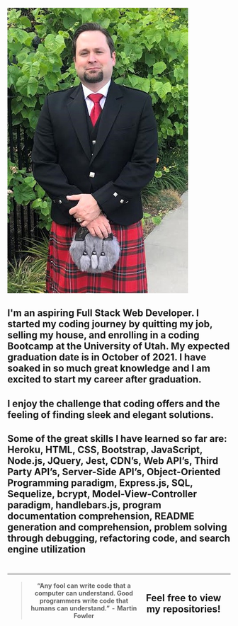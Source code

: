 ![Me in a kilt!](assets/images/me.jpg)

## I'm an aspiring Full Stack Web Developer. I started my coding journey by quitting my job, selling my house, and enrolling in a coding Bootcamp at the University of Utah. My expected graduation date is in October of 2021. I have soaked in so much great knowledge and I am excited to start my career after graduation.  <br>

## I enjoy the challenge that coding offers and the feeling of finding sleek and elegant solutions. <br>

## Some of the great skills I have learned so far are: Heroku, HTML, CSS, Bootstrap, JavaScript, Node.js, JQuery, Jest, CDN’s, Web API’s, Third Party API’s, Server-Side API’s, Object-Oriented Programming paradigm, Express.js, SQL, Sequelize, bcrypt, Model-View-Controller paradigm, handlebars.js, program documentation comprehension, README generation and comprehension, problem solving through debugging, refactoring code, and search engine utilization   <br> <br>

<table>
  <thead>
    <tr>
      <th>
        <div>
          <blockquote>
            <p>“Any fool can write code that a computer can understand. Good programmers write code that humans can understand.” - Martin Fowler</p>
          </blockquote>
        </div>
      </th>
      <th>
        <h2> Feel free to view my repositories! </h2>
      <th>
    </tr>
  </thead>
</table>

